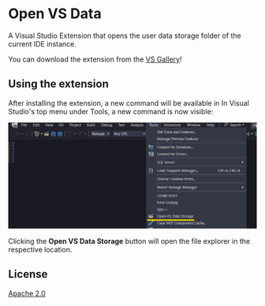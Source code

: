 # Open VS Data

A Visual Studio Extension that opens the user data storage folder of the current IDE instance.

You can download the extension from the [VS Gallery](https://marketplace.visualstudio.com/items?itemName=mariasolos.openvsdata)!

## Using the extension

After installing the extension, a new command will be available in 
In Visual Studio's top menu under Tools, a new command is now visible:

![Command button](Images/command.png)

Clicking the **Open VS Data Storage** button will open the file explorer in the respective location.

## License
[Apache 2.0](LICENSE) 